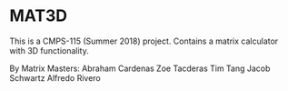 # MAT3D
This is a CMPS-115 (Summer  2018) project. Contains a matrix calculator with 3D functionality. 

By Matrix Masters:
	Abraham Cardenas
	Zoe Tacderas
	Tim Tang
	Jacob Schwartz
	Alfredo Rivero
